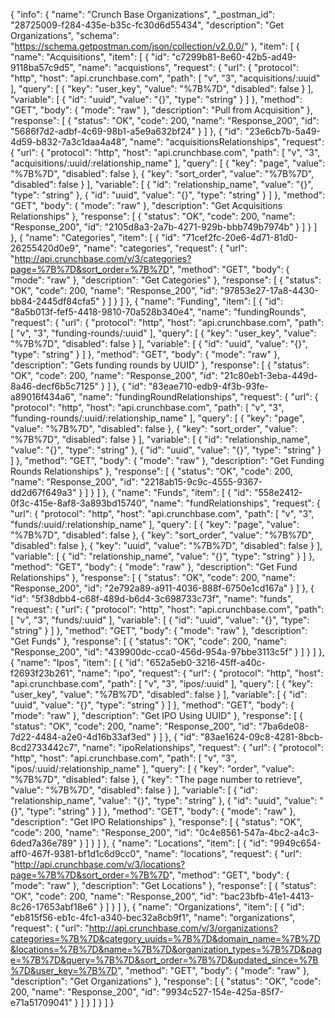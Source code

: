 {
  "info": {
    "name": "Crunch Base Organizations",
    "_postman_id": "28725009-f284-435e-b35c-fc30d6d55434",
    "description": "Get Organizations",
    "schema": "https://schema.getpostman.com/json/collection/v2.0.0/"
  },
  "item": [
    {
      "name": "Acquisitions",
      "item": [
        {
          "id": "c7299b81-8e60-42b5-ad49-9118ba57c9d5",
          "name": "acquistions",
          "request": {
            "url": {
              "protocol": "http",
              "host": "api.crunchbase.com",
              "path": [
                "v",
                "3",
                "acquisitions/:uuid"
              ],
              "query": [
                {
                  "key": "user_key",
                  "value": "%7B%7D",
                  "disabled": false
                }
              ],
              "variable": [
                {
                  "id": "uuid",
                  "value": "{}",
                  "type": "string"
                }
              ]
            },
            "method": "GET",
            "body": {
              "mode": "raw"
            },
            "description": "Pull from Acquisition"
          },
          "response": [
            {
              "status": "OK",
              "code": 200,
              "name": "Response_200",
              "id": "5686f7d2-adbf-4c69-98b1-a5e9a632bf24"
            }
          ]
        },
        {
          "id": "23e6cb7b-5a49-4d59-b832-7a3c1daa4a48",
          "name": "acquisitionsRelationships",
          "request": {
            "url": {
              "protocol": "http",
              "host": "api.crunchbase.com",
              "path": [
                "v",
                "3",
                "acquisitions/:uuid/:relationship_name"
              ],
              "query": [
                {
                  "key": "page",
                  "value": "%7B%7D",
                  "disabled": false
                },
                {
                  "key": "sort_order",
                  "value": "%7B%7D",
                  "disabled": false
                }
              ],
              "variable": [
                {
                  "id": "relationship_name",
                  "value": "{}",
                  "type": "string"
                },
                {
                  "id": "uuid",
                  "value": "{}",
                  "type": "string"
                }
              ]
            },
            "method": "GET",
            "body": {
              "mode": "raw"
            },
            "description": "Get Acquisitions Relationships"
          },
          "response": [
            {
              "status": "OK",
              "code": 200,
              "name": "Response_200",
              "id": "2105d8a3-2a7b-4271-929b-bbb749b7974b"
            }
          ]
        }
      ]
    },
    {
      "name": "Categories",
      "item": [
        {
          "id": "71cef2fc-20e6-4d71-81d0-26255420d0e9",
          "name": "categories",
          "request": {
            "url": "http://api.crunchbase.com/v/3/categories?page=%7B%7D&sort_order=%7B%7D",
            "method": "GET",
            "body": {
              "mode": "raw"
            },
            "description": "Get Categories"
          },
          "response": [
            {
              "status": "OK",
              "code": 200,
              "name": "Response_200",
              "id": "97853e27-17a8-4430-bb84-2445df84cfa5"
            }
          ]
        }
      ]
    },
    {
      "name": "Funding",
      "item": [
        {
          "id": "8a5b013f-fef5-4418-9810-70a528b340e4",
          "name": "fundingRounds",
          "request": {
            "url": {
              "protocol": "http",
              "host": "api.crunchbase.com",
              "path": [
                "v",
                "3",
                "funding-rounds/:uuid"
              ],
              "query": [
                {
                  "key": "user_key",
                  "value": "%7B%7D",
                  "disabled": false
                }
              ],
              "variable": [
                {
                  "id": "uuid",
                  "value": "{}",
                  "type": "string"
                }
              ]
            },
            "method": "GET",
            "body": {
              "mode": "raw"
            },
            "description": "Gets funding rounds by UUID"
          },
          "response": [
            {
              "status": "OK",
              "code": 200,
              "name": "Response_200",
              "id": "21c80eb1-3eba-449d-8a46-decf6b5c7125"
            }
          ]
        },
        {
          "id": "83eae710-edb9-4f3b-93fe-a89016f434a6",
          "name": "fundingRoundRelationships",
          "request": {
            "url": {
              "protocol": "http",
              "host": "api.crunchbase.com",
              "path": [
                "v",
                "3",
                "funding-rounds/:uuid/:relationship_name"
              ],
              "query": [
                {
                  "key": "page",
                  "value": "%7B%7D",
                  "disabled": false
                },
                {
                  "key": "sort_order",
                  "value": "%7B%7D",
                  "disabled": false
                }
              ],
              "variable": [
                {
                  "id": "relationship_name",
                  "value": "{}",
                  "type": "string"
                },
                {
                  "id": "uuid",
                  "value": "{}",
                  "type": "string"
                }
              ]
            },
            "method": "GET",
            "body": {
              "mode": "raw"
            },
            "description": "Get Funding Rounds Relationships"
          },
          "response": [
            {
              "status": "OK",
              "code": 200,
              "name": "Response_200",
              "id": "2218ab15-9c9c-4555-9367-dd2d67f649a3"
            }
          ]
        }
      ]
    },
    {
      "name": "Funds",
      "item": [
        {
          "id": "558e2412-0f3c-415e-8af8-3a893bd15740",
          "name": "fundRelationships",
          "request": {
            "url": {
              "protocol": "http",
              "host": "api.crunchbase.com",
              "path": [
                "v",
                "3",
                "funds/:uuid/:relationship_name"
              ],
              "query": [
                {
                  "key": "page",
                  "value": "%7B%7D",
                  "disabled": false
                },
                {
                  "key": "sort_order",
                  "value": "%7B%7D",
                  "disabled": false
                },
                {
                  "key": "uuid",
                  "value": "%7B%7D",
                  "disabled": false
                }
              ],
              "variable": [
                {
                  "id": "relationship_name",
                  "value": "{}",
                  "type": "string"
                }
              ]
            },
            "method": "GET",
            "body": {
              "mode": "raw"
            },
            "description": "Get Fund Relationships"
          },
          "response": [
            {
              "status": "OK",
              "code": 200,
              "name": "Response_200",
              "id": "2e792a89-a911-4036-888f-6750e1cd167a"
            }
          ]
        },
        {
          "id": "5f38dbb4-c68f-489d-b6d4-3c698733c73f",
          "name": "funds",
          "request": {
            "url": {
              "protocol": "http",
              "host": "api.crunchbase.com",
              "path": [
                "v",
                "3",
                "funds/:uuid"
              ],
              "variable": [
                {
                  "id": "uuid",
                  "value": "{}",
                  "type": "string"
                }
              ]
            },
            "method": "GET",
            "body": {
              "mode": "raw"
            },
            "description": "Get Funds"
          },
          "response": [
            {
              "status": "OK",
              "code": 200,
              "name": "Response_200",
              "id": "439900dc-cca0-456d-954a-97bbe3113c5f"
            }
          ]
        }
      ]
    },
    {
      "name": "Ipos",
      "item": [
        {
          "id": "652a5eb0-3216-45ff-a40c-f2693f23b261",
          "name": "ipo",
          "request": {
            "url": {
              "protocol": "http",
              "host": "api.crunchbase.com",
              "path": [
                "v",
                "3",
                "ipos/:uuid"
              ],
              "query": [
                {
                  "key": "user_key",
                  "value": "%7B%7D",
                  "disabled": false
                }
              ],
              "variable": [
                {
                  "id": "uuid",
                  "value": "{}",
                  "type": "string"
                }
              ]
            },
            "method": "GET",
            "body": {
              "mode": "raw"
            },
            "description": "Get IPO Using UUID"
          },
          "response": [
            {
              "status": "OK",
              "code": 200,
              "name": "Response_200",
              "id": "7ba6de08-7d22-4484-a2e0-4d16b33af3ed"
            }
          ]
        },
        {
          "id": "83ae1624-09c8-4281-8bcb-8cd2733442c7",
          "name": "ipoRelationships",
          "request": {
            "url": {
              "protocol": "http",
              "host": "api.crunchbase.com",
              "path": [
                "v",
                "3",
                "ipos/:uuid/:relationship_name"
              ],
              "query": [
                {
                  "key": "order",
                  "value": "%7B%7D",
                  "disabled": false
                },
                {
                  "key": "The page number to retrieve",
                  "value": "%7B%7D",
                  "disabled": false
                }
              ],
              "variable": [
                {
                  "id": "relationship_name",
                  "value": "{}",
                  "type": "string"
                },
                {
                  "id": "uuid",
                  "value": "{}",
                  "type": "string"
                }
              ]
            },
            "method": "GET",
            "body": {
              "mode": "raw"
            },
            "description": "Get IPO Relationships"
          },
          "response": [
            {
              "status": "OK",
              "code": 200,
              "name": "Response_200",
              "id": "0c4e8561-547a-4bc2-a4c3-6ded7a36e789"
            }
          ]
        }
      ]
    },
    {
      "name": "Locations",
      "item": [
        {
          "id": "9949c654-aff0-467f-9381-bf1d1c6d9cc0",
          "name": "locations",
          "request": {
            "url": "http://api.crunchbase.com/v/3/locations?page=%7B%7D&sort_order=%7B%7D",
            "method": "GET",
            "body": {
              "mode": "raw"
            },
            "description": "Get Locations"
          },
          "response": [
            {
              "status": "OK",
              "code": 200,
              "name": "Response_200",
              "id": "bac23bfb-41e1-4413-8c26-17653abf18e6"
            }
          ]
        }
      ]
    },
    {
      "name": "Organizations",
      "item": [
        {
          "id": "eb815f56-eb1c-4fc1-a340-bec32a8cb9f1",
          "name": "organizations",
          "request": {
            "url": "http://api.crunchbase.com/v/3/organizations?categories=%7B%7D&category_uuids=%7B%7D&domain_name=%7B%7D&locations=%7B%7D&name=%7B%7D&organization_types=%7B%7D&page=%7B%7D&query=%7B%7D&sort_order=%7B%7D&updated_since=%7B%7D&user_key=%7B%7D",
            "method": "GET",
            "body": {
              "mode": "raw"
            },
            "description": "Get Organizations"
          },
          "response": [
            {
              "status": "OK",
              "code": 200,
              "name": "Response_200",
              "id": "9934c527-154e-425a-85f7-e71a51709041"
            }
          ]
        }
      ]
    }
  ]
}